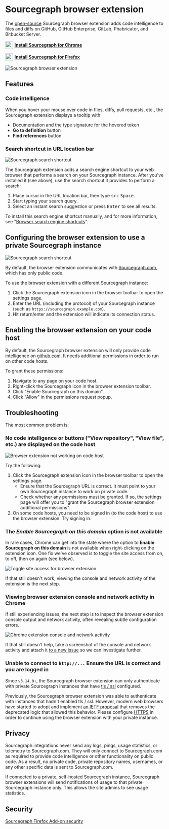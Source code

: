 # Sourcegraph browser extension

The [open-source](https://github.com/sourcegraph/sourcegraph/tree/master/browser) Sourcegraph
browser extension adds code intelligence to files and diffs on GitHub, GitHub
Enterprise, GitLab, Phabricator, and Bitbucket Server.

<p>
  <a target="_blank" href="https://chrome.google.com/webstore/detail/sourcegraph/dgjhfomjieaadpoljlnidmbgkdffpack" style="display:flex;align-items:center">
  <img src="img/chrome.svg" width="24" height="24" style="margin-right:5px" /> <strong>Install Sourcegraph for Chrome</strong>
  </a>
</p>

<p>
  <a target="_blank" href="https://storage.googleapis.com/sourcegraph-for-firefox/latest.xpi" style="display:flex;align-items:center">
  <img src="img/firefox.svg" width="24" height="24" style="margin-right:5px" /> <strong>Install Sourcegraph for Firefox</strong>
  </a>
</p>

![Sourcegraph browser extension](https://storage.googleapis.com/sourcegraph-assets/BrowserExtension.gif)

## Features

### Code intelligence

When you hover your mouse over code in files, diffs, pull requests, etc., the Sourcegraph extension displays a tooltip with:

- Documentation and the type signature for the hovered token
- **Go to definition** button
- **Find references** button

### Search shortcut in URL location bar

![Sourcegraph search shortcut](https://storage.googleapis.com/sourcegraph-assets/SearchShortcut2.gif)

The Sourcegraph extension adds a search engine shortcut to your web browser that performs a search on your Sourcegraph instance. After you've installed it (see above), use the search shortcut it provides to perform a search:

1. Place cursor in the URL location bar, then type <kbd>src</kbd> <kbd>Space</kbd>.
1. Start typing your search query.
1. Select an instant search suggestion or press <kbd>Enter</kbd> to see all results.

To install this search engine shortcut manually, and for more information, see "[Browser search engine shortcuts](browser_search_engine.md)".

## Configuring the browser extension to use a private Sourcegraph instance

![Sourcegraph search shortcut](https://storage.googleapis.com/sourcegraph-assets/ConfigureSourcegraphInstanceUse.gif)

By default, the browser extension communicates with [Sourcegraph.com](https://sourcegraph.com), which has only public code.

To use the browser extension with a different Sourcegraph instance:

1. Click the Sourcegraph extension icon in the browser toolbar to open the settings page.
1. Enter the URL (including the protocol) of your Sourcegraph instance (such as `https://sourcegraph.example.com`).
1. Hit return/enter and the extension will indicate its connection status.

## Enabling the browser extension on your code host

By default, the Sourcegraph browser extension will only provide code intelligence on [github.com](https://github.com/). It needs additional permissions in order to run on other code hosts.

To grant these permissions:

1. Navigate to any page on your code host.
1. Right-click the Sourcegraph icon in the browser extension toolbar.
1. Click "Enable Sourcegraph on this domain".
1. Click "Allow" in the permissions request popup.

## Troubleshooting

The most common problem is:

### No code intelligence or buttons ("View repository", "View file", etc.) are displayed on the code host

![Browser extension not working on code host](https://storage.googleapis.com/sourcegraph-assets/BrowserExtensionNotWorkingCodeHost.gif)

Try the following:

1. Click the Sourcegraph extension icon in the browser toolbar to open the settings page.
    - Ensure that the Sourcegraph URL is correct. It must point to your own Sourcegraph instance to work on private code.
    - Check whether any permissions must be granted. If so, the settings page will offer you to "grant the Sourcegraph browser extension additional permissions".
1. On some code hosts, you need to be signed in (to the code host) to use the browser extension. Try signing in.

### The *Enable Sourcegraph on this domain* option is not available

In rare cases, Chrome can get into the state where the option to **Enable Sourcegraph on this domain** is not available when right-clicking on the extension icon. One fix we've observed is to toggle the site access from on, to off, then on again (see below).

![Toggle site access for browser extension ](https://storage.googleapis.com/sourcegraph-assets/ToggleSiteAccess.gif)

If that still doesn't work, viewing the console and network activity of the extension is the next step.

### Viewing browser extension console and network activity in Chrome

If still experiencing issues, the next step is to inspect the browser extension console output and network activity, often revealing subtle configuration errors.

![Chrome extension console and network activity](https://storage.googleapis.com/sourcegraph-assets/ChromeExtensionConsoleNetworkActivity.gif)

If that still doesn't help, take a screenshot of the console and network activity and attach it [to a new issue](https://github.com/sourcegraph/sourcegraph/issues/new?assignees=&labels=&template=bug_report.md&title=Browser%20extension%20-%20) so we can investigate further.

### Unable to connect to `http://...` Ensure the URL is correct and you are logged in

Since `v3.14.0+`, the Sourcegraph browser extension can only authenticate with private Sourcegraph instances that have [tls / ssl](../admin/tls_ssl.md) configured.

Previously, the Sourcegraph browser extension was able to authenticate with instances that hadn't enabled tls / ssl. However, modern web browsers have started to adopt and implement [an IETF proposal](https://web.dev/samesite-cookies-explained/) that removes the deprecated logic that allowed this behavior. Please configure [HTTPS](../admin/tls_ssl.md) in order to continue using the browser extension with your private instance.

## Privacy

Sourcegraph integrations never send any logs, pings, usage statistics, or telemetry to Sourcegraph.com. They will only connect to Sourcegraph.com as required to provide code intelligence or other functionality on public code. As a result, no private code, private repository names, usernames, or any other specific data is sent to Sourcegraph.com.

If connected to a private, self-hosted Sourcegraph instance, Sourcegraph browser extensions will send notifications of usage to that private Sourcegraph instance only. This allows the site admins to see usage statistics.

## Security

[Sourcegraph Firefox Add-on security](firefox_security.md)
